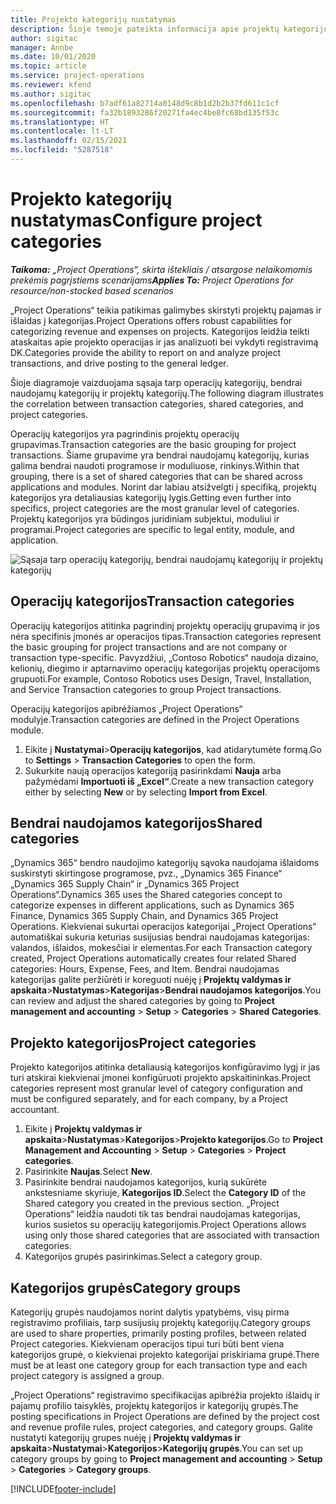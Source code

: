 ```yaml
---
title: Projekto kategorijų nustatymas
description: Šioje temoje pateikta informacija apie projektų kategorijų nustatymą.
author: sigitac
manager: Annbe
ms.date: 10/01/2020
ms.topic: article
ms.service: project-operations
ms.reviewer: kfend
ms.author: sigitac
ms.openlocfilehash: b7adf61a82714a0148d9c8b1d2b2b37fd611c1cf
ms.sourcegitcommit: fa32b1893286f20271fa4ec4be8fc68bd135f53c
ms.translationtype: HT
ms.contentlocale: lt-LT
ms.lasthandoff: 02/15/2021
ms.locfileid: "5287518"
---
```

# <a name="configure-project-categories"></a><span data-ttu-id="25e0b-103">Projekto kategorijų nustatymas</span><span class="sxs-lookup"><span data-stu-id="25e0b-103">Configure project categories</span></span>

<span data-ttu-id="25e0b-104">_**Taikoma:** „Project Operations“, skirta ištekliais / atsargose nelaikomomis prekėmis pagrįstiems scenarijams_</span><span class="sxs-lookup"><span data-stu-id="25e0b-104">_**Applies To:** Project Operations for resource/non-stocked based scenarios_</span></span>

<span data-ttu-id="25e0b-105">„Project Operations“ teikia patikimas galimybes skirstyti projektų pajamas ir išlaidas į kategorijas.</span><span class="sxs-lookup"><span data-stu-id="25e0b-105">Project Operations offers robust capabilities for categorizing revenue and expenses on projects.</span></span> <span data-ttu-id="25e0b-106">Kategorijos leidžia teikti ataskaitas apie projekto operacijas ir jas analizuoti bei vykdyti registravimą DK.</span><span class="sxs-lookup"><span data-stu-id="25e0b-106">Categories provide the ability to report on and analyze project transactions, and drive posting to the general ledger.</span></span>

<span data-ttu-id="25e0b-107">Šioje diagramoje vaizduojama sąsaja tarp operacijų kategorijų, bendrai naudojamų kategorijų ir projektų kategorijų.</span><span class="sxs-lookup"><span data-stu-id="25e0b-107">The following diagram illustrates the correlation between transaction categories, shared categories, and project categories.</span></span> 

<span data-ttu-id="25e0b-108">Operacijų kategorijos yra pagrindinis projektų operacijų grupavimas.</span><span class="sxs-lookup"><span data-stu-id="25e0b-108">Transaction categories are the basic grouping for project transactions.</span></span> <span data-ttu-id="25e0b-109">Šiame grupavime yra bendrai naudojamų kategorijų, kurias galima bendrai naudoti programose ir moduliuose, rinkinys.</span><span class="sxs-lookup"><span data-stu-id="25e0b-109">Within that grouping, there is a set of shared categories that can be shared across applications and modules.</span></span> <span data-ttu-id="25e0b-110">Norint dar labiau atsižvelgti į specifiką, projektų kategorijos yra detaliausias kategorijų lygis.</span><span class="sxs-lookup"><span data-stu-id="25e0b-110">Getting even further into specifics, project categories are the most granular level of categories.</span></span> <span data-ttu-id="25e0b-111">Projektų kategorijos yra būdingos juridiniam subjektui, moduliui ir programai.</span><span class="sxs-lookup"><span data-stu-id="25e0b-111">Project categories are specific to legal entity, module, and application.</span></span>

![Sąsaja tarp operacijų kategorijų, bendrai naudojamų kategorijų ir projektų kategorijų](media/project-categories.png)

## <a name="transaction-categories"></a><span data-ttu-id="25e0b-113">Operacijų kategorijos</span><span class="sxs-lookup"><span data-stu-id="25e0b-113">Transaction categories</span></span>

<span data-ttu-id="25e0b-114">Operacijų kategorijos atitinka pagrindinį projektų operacijų grupavimą ir jos nėra specifinis įmonės ar operacijos tipas.</span><span class="sxs-lookup"><span data-stu-id="25e0b-114">Transaction categories represent the basic grouping for project transactions and are not company or transaction type-specific.</span></span> <span data-ttu-id="25e0b-115">Pavyzdžiui, „Contoso Robotics“ naudoja dizaino, kelionių, diegimo ir aptarnavimo operacijų kategorijas projektų operacijoms grupuoti.</span><span class="sxs-lookup"><span data-stu-id="25e0b-115">For example, Contoso Robotics uses Design, Travel, Installation, and Service Transaction categories to group Project transactions.</span></span>

<span data-ttu-id="25e0b-116">Operacijų kategorijos apibrėžiamos „Project Operations“ modulyje.</span><span class="sxs-lookup"><span data-stu-id="25e0b-116">Transaction categories are defined in the Project Operations module.</span></span> 
1. <span data-ttu-id="25e0b-117">Eikite į **Nustatymai**\>**Operacijų kategorijos**, kad atidarytumėte formą.</span><span class="sxs-lookup"><span data-stu-id="25e0b-117">Go to **Settings** \> **Transaction Categories** to open the form.</span></span> 
2. <span data-ttu-id="25e0b-118">Sukurkite naują operacijos kategoriją pasirinkdami **Nauja** arba pažymėdami **Importuoti iš „Excel“**.</span><span class="sxs-lookup"><span data-stu-id="25e0b-118">Create a new transaction category either by selecting **New** or by selecting **Import from Excel**.</span></span>

## <a name="shared-categories"></a><span data-ttu-id="25e0b-119">Bendrai naudojamos kategorijos</span><span class="sxs-lookup"><span data-stu-id="25e0b-119">Shared categories</span></span>

<span data-ttu-id="25e0b-120">„Dynamics 365“ bendro naudojimo kategorijų sąvoka naudojama išlaidoms suskirstyti skirtingose programose, pvz., „Dynamics 365 Finance“ „Dynamics 365 Supply Chain“ ir „Dynamics 365 Project Operations“.</span><span class="sxs-lookup"><span data-stu-id="25e0b-120">Dynamics 365 uses the Shared categories concept to categorize expenses in different applications, such as Dynamics 365 Finance, Dynamics 365 Supply Chain, and Dynamics 365 Project Operations.</span></span> <span data-ttu-id="25e0b-121">Kiekvienai sukurtai operacijos kategorijai „Project Operations“ automatiškai sukuria keturias susijusias bendrai naudojamas kategorijas: valandos, išlaidos, mokesčiai ir elementas.</span><span class="sxs-lookup"><span data-stu-id="25e0b-121">For each Transaction category created, Project Operations automatically creates four related Shared categories: Hours, Expense, Fees, and Item.</span></span> <span data-ttu-id="25e0b-122">Bendrai naudojamas kategorijas galite peržiūrėti ir koreguoti nuėję į **Projektų valdymas ir apskaita**\>**Nustatymas**\>**Kategorijas**\>**Bendrai naudojamos kategorijos**.</span><span class="sxs-lookup"><span data-stu-id="25e0b-122">You can review and adjust the shared categories by going to **Project management and accounting** \> **Setup** \> **Categories** \> **Shared Categories**.</span></span>

## <a name="project-categories"></a><span data-ttu-id="25e0b-123">Projekto kategorijos</span><span class="sxs-lookup"><span data-stu-id="25e0b-123">Project categories</span></span>

<span data-ttu-id="25e0b-124">Projekto kategorijos atitinka detaliausią kategorijos konfigūravimo lygį ir jas turi atskirai kiekvienai įmonei konfigūruoti projekto apskaitininkas.</span><span class="sxs-lookup"><span data-stu-id="25e0b-124">Project categories represent most granular level of category configuration and must be configured separately, and for each company, by a Project accountant.</span></span>

1. <span data-ttu-id="25e0b-125">Eikite į **Projektų valdymas ir apskaita**\>**Nustatymas**\>**Kategorijos**\>**Projekto kategorijos**.</span><span class="sxs-lookup"><span data-stu-id="25e0b-125">Go to **Project Management and Accounting** \> **Setup** \> **Categories** \> **Project categories**.</span></span>
2. <span data-ttu-id="25e0b-126">Pasirinkite **Naujas**.</span><span class="sxs-lookup"><span data-stu-id="25e0b-126">Select **New**.</span></span>
3. <span data-ttu-id="25e0b-127">Pasirinkite bendrai naudojamos kategorijos, kurią sukūrėte ankstesniame skyriuje, **Kategorijos ID**.</span><span class="sxs-lookup"><span data-stu-id="25e0b-127">Select the **Category ID** of the Shared category you created in the previous section.</span></span> <span data-ttu-id="25e0b-128">„Project Operations“ leidžia naudoti tik tas bendrai naudojamas kategorijas, kurios susietos su operacijų kategorijomis.</span><span class="sxs-lookup"><span data-stu-id="25e0b-128">Project Operations allows using only those shared categories that are associated with transaction categories.</span></span>
4. <span data-ttu-id="25e0b-129">Kategorijos grupės pasirinkimas.</span><span class="sxs-lookup"><span data-stu-id="25e0b-129">Select a category group.</span></span>

## <a name="category-groups"></a><span data-ttu-id="25e0b-130">Kategorijos grupės</span><span class="sxs-lookup"><span data-stu-id="25e0b-130">Category groups</span></span>

<span data-ttu-id="25e0b-131">Kategorijų grupės naudojamos norint dalytis ypatybėms, visų pirma registravimo profiliais, tarp susijusių projektų kategorijų.</span><span class="sxs-lookup"><span data-stu-id="25e0b-131">Category groups are used to share properties, primarily posting profiles, between related Project categories.</span></span> <span data-ttu-id="25e0b-132">Kiekvienam operacijos tipui turi būti bent viena kategorijos grupė, o kiekvienai projekto kategorijai priskiriama grupė.</span><span class="sxs-lookup"><span data-stu-id="25e0b-132">There must be at least one category group for each transaction type and each project category is assigned a group.</span></span>

<span data-ttu-id="25e0b-133">„Project Operations“ registravimo specifikacijas apibrėžia projekto išlaidų ir pajamų profilio taisyklės, projektų kategorijos ir kategorijų grupės.</span><span class="sxs-lookup"><span data-stu-id="25e0b-133">The posting specifications in Project Operations are defined by the project cost and revenue profile rules, project categories, and category groups.</span></span> <span data-ttu-id="25e0b-134">Galite nustatyti kategorijų grupes nuėję į **Projektų valdymas ir apskaita**\>**Nustatymai**\>**Kategorijos**\>**Kategorijų grupės**.</span><span class="sxs-lookup"><span data-stu-id="25e0b-134">You can set up category groups by going to **Project management and accounting** \> **Setup** \> **Categories** \> **Category groups**.</span></span>


[!INCLUDE[footer-include](../includes/footer-banner.md)]